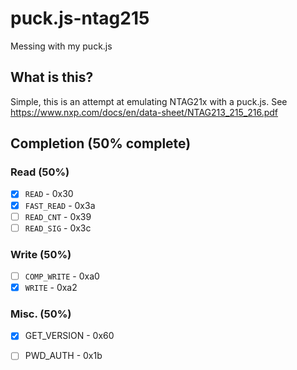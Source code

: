 # puck.js-ntag215
Messing with my puck.js

## What is this?
Simple, this is an attempt at emulating NTAG21x with a puck.js. See https://www.nxp.com/docs/en/data-sheet/NTAG213_215_216.pdf

## Completion (50% complete)
### Read (50%)
- [x] `READ` - 0x30
- [x] `FAST_READ` - 0x3a
- [ ] `READ_CNT` - 0x39
- [ ] `READ_SIG` - 0x3c

### Write (50%)
- [ ] `COMP_WRITE` - 0xa0
- [x] `WRITE` - 0xa2

### Misc. (50%)
- [x] GET_VERSION - 0x60
- [ ] PWD_AUTH - 0x1b


